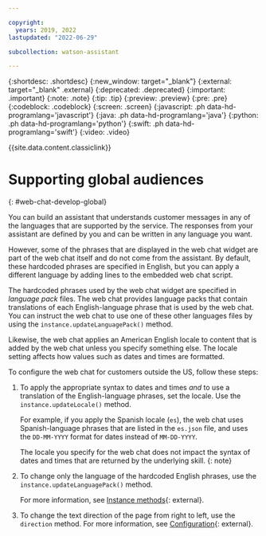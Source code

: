 ```yaml
---

copyright:
  years: 2019, 2022
lastupdated: "2022-06-29"

subcollection: watson-assistant

---
```


{:shortdesc: .shortdesc}
{:new_window: target="_blank"}
{:external: target="_blank" .external}
{:deprecated: .deprecated}
{:important: .important}
{:note: .note}
{:tip: .tip}
{:preview: .preview}
{:pre: .pre}
{:codeblock: .codeblock}
{:screen: .screen}
{:javascript: .ph data-hd-programlang='javascript'}
{:java: .ph data-hd-programlang='java'}
{:python: .ph data-hd-programlang='python'}
{:swift: .ph data-hd-programlang='swift'}
{:video: .video}

{{site.data.content.classiclink}}

# Supporting global audiences
{: #web-chat-develop-global}

You can build an assistant that understands customer messages in any of the languages that are supported by the service. <!-- For more information, see [Supported languages](/docs/watson-assistant?topic=watson-assistant-language-support).--> The responses from your assistant are defined by you and can be written in any language you want.

However, some of the phrases that are displayed in the web chat widget are part of the web chat itself and do not come from the assistant. By default, these hardcoded phrases are specified in English, but you can apply a different language by adding lines to the embedded web chat script.

The hardcoded phrases used by the web chat widget are specified in *language pack* files. The web chat provides language packs that contain translations of each English-language phrase that is used by the web chat. You can instruct the web chat to use one of these other languages files by using the `instance.updateLanguagePack()` method.

Likewise, the web chat applies an American English locale to content that is added by the web chat unless you specify something else. The locale setting affects how values such as dates and times are formatted. 

To configure the web chat for customers outside the US, follow these steps:

1.  To apply the appropriate syntax to dates and times *and* to use a translation of the English-language phrases, set the locale. Use the `instance.updateLocale()` method.

    For example, if you apply the Spanish locale (`es`), the web chat uses Spanish-language phrases that are listed in the `es.json` file, and uses the `DD-MM-YYYY` format for dates instead of `MM-DD-YYYY`. 
    
    The locale you specify for the web chat does not impact the syntax of dates and times that are returned by the underlying skill.
    {: note}

1.  To change only the language of the hardcoded English phrases, use the `instance.updateLanguagePack()` method.

    For more information, see [Instance methods](https://web-chat.global.assistant.watson.cloud.ibm.com/docs.html?to=api-instance-methods#languages){: external}.

1.  To change the text direction of the page from right to left, use the `direction` method. For more information, see [Configuration](https://web-chat.global.assistant.watson.cloud.ibm.com/docs.html?to=api-configuration#configurationobject){: external}.

